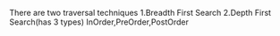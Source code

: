 
There are two traversal techniques 
1.Breadth First Search
2.Depth First Search(has 3 types)
  InOrder,PreOrder,PostOrder
